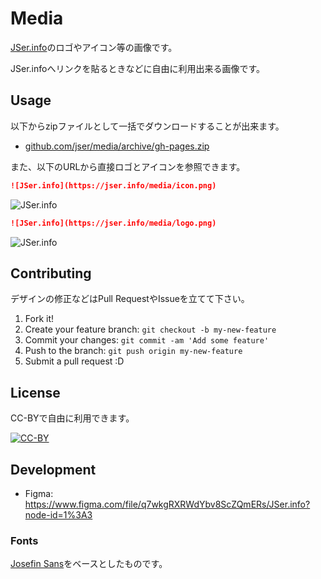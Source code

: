# Media

[JSer.info](http://jser.info/ "JSer.info")のロゴやアイコン等の画像です。

JSer.infoへリンクを貼るときなどに自由に利用出来る画像です。

## Usage

以下からzipファイルとして一括でダウンロードすることが出来ます。

- [github.com/jser/media/archive/gh-pages.zip](https://github.com/jser/media/archive/gh-pages.zip)

また、以下のURLから直接ロゴとアイコンを参照できます。

```markdown
![JSer.info](https://jser.info/media/icon.png)
```

![JSer.info](https://jser.info/media/icon.png)


```markdown
![JSer.info](https://jser.info/media/logo.png)
```

![JSer.info](https://jser.info/media/logo.png)


## Contributing

デザインの修正などはPull RequestやIssueを立てて下さい。

1. Fork it!
2. Create your feature branch: `git checkout -b my-new-feature`
3. Commit your changes: `git commit -am 'Add some feature'`
4. Push to the branch: `git push origin my-new-feature`
5. Submit a pull request :D

## License

CC-BYで自由に利用できます。

[![CC-BY](https://licensebuttons.net/l/by/4.0/88x31.png)](http://creativecommons.org/licenses/by/4.0/)


## Development

- Figma: <https://www.figma.com/file/q7wkgRXRWdYbv8ScZQmERs/JSer.info?node-id=1%3A3>

### Fonts

[Josefin Sans](https://fonts.google.com/specimen/Josefin+Sans)をベースとしたものです。
